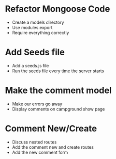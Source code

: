 # Refactor Mongoose Code
* Create a models directory
* Use modules.export
* Require everything correctly

#  Add Seeds file
* Add a seeds.js file
* Run the seeds file every time the server starts

# Make the comment model
* Make our errors go away
* Display comments on campground show page

# Comment New/Create
* Discuss nested routes
* Add the comment new and create routes
* Add the new comment form